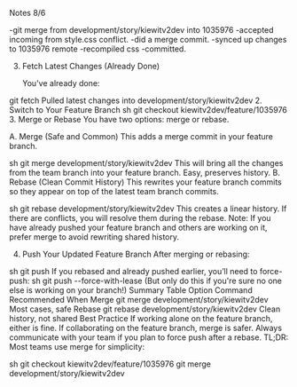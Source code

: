 Notes 8/6

-git merge from development/story/kiewitv2dev into 1035976
-accepted incoming from style.css conflict.
-did a merge commit.
-synced up changes to 1035976 remote
-recompiled css
-committed.

3. Fetch Latest Changes (Already Done)

   You've already done:

git fetch
Pulled latest changes into development/story/kiewitv2dev
2. Switch to Your Feature Branch
   sh
   git checkout kiewitv2dev/feature/1035976
3. Merge or Rebase
   You have two options: merge or rebase.

A. Merge (Safe and Common)
This adds a merge commit in your feature branch.

sh
git merge development/story/kiewitv2dev
This will bring all the changes from the team branch into your feature branch.
Easy, preserves history.
B. Rebase (Clean Commit History)
This rewrites your feature branch commits so they appear on top of the latest team branch commits.

sh
git rebase development/story/kiewitv2dev
This creates a linear history.
If there are conflicts, you will resolve them during the rebase.
Note: If you have already pushed your feature branch and others are working on it, prefer merge to avoid rewriting shared history.

4. Push Your Updated Feature Branch
   After merging or rebasing:

sh
git push
If you rebased and already pushed earlier, you’ll need to force-push:
sh
git push --force-with-lease
(But only do this if you're sure no one else is working on your branch!)
Summary Table
Option	Command	Recommended When
Merge	git merge development/story/kiewitv2dev	Most cases, safe
Rebase	git rebase development/story/kiewitv2dev	Clean history, not shared
Best Practice
If working alone on the feature branch, either is fine.
If collaborating on the feature branch, merge is safer.
Always communicate with your team if you plan to force push after a rebase.
TL;DR:
Most teams use merge for simplicity:

sh
git checkout kiewitv2dev/feature/1035976
git merge development/story/kiewitv2dev
